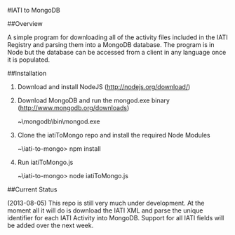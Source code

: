 #IATI to MongoDB

##Overview

A simple program for downloading all of the activity files included in the IATI Registry and parsing them into a MongoDB database. The program is in Node but the database can be accessed from a client in any language once it is populated.

##Installation

1. Download and install NodeJS (http://nodejs.org/download/)

2. Download MongoDB and run the mongod.exe binary (http://www.mongodb.org/downloads)

    ~\mongodb\bin\mongod.exe
	
3. Clone the iatiToMongo repo and install the required Node Modules

    ~\iati-to-mongo> npm install
	
4. Run iatiToMongo.js

    ~\iati-to-mongo> node iatiToMongo.js
		
##Current Status

(2013-08-05) This repo is still very much under development. At the moment all it will do is download the IATI XML and parse the unique identifier for each IATI Activity into MongoDB. Support for all IATI fields will be added over the next week.  
	